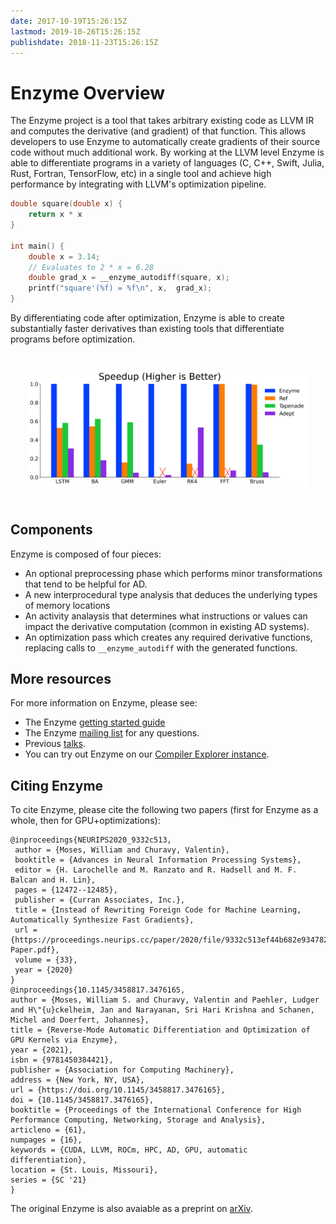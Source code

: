 ```yaml
---
date: 2017-10-19T15:26:15Z
lastmod: 2019-10-26T15:26:15Z
publishdate: 2018-11-23T15:26:15Z
---
```


# Enzyme Overview

The Enzyme project is a tool that takes arbitrary existing code as LLVM IR and computes the derivative (and gradient) of that function. This allows developers to use Enzyme to automatically create gradients of their source code without much additional work. By working at the LLVM level Enzyme is able to differentiate programs in a variety of languages (C, C++, Swift, Julia, Rust, Fortran, TensorFlow, etc) in a single tool and achieve high performance by integrating with LLVM's optimization pipeline.

```c
double square(double x) {
    return x * x
}

int main() {
    double x = 3.14;
    // Evaluates to 2 * x = 6.28
    double grad_x = __enzyme_autodiff(square, x);
    printf("square'(%f) = %f\n", x,  grad_x);
}
```

By differentiating code after optimization, Enzyme is able to create substantially faster derivatives than existing tools that differentiate programs before optimization.

<div style="padding:2em">
<img src="/all_top.png" width="500" align=center>
</div>

## Components

Enzyme is composed of four pieces:

*   An optional preprocessing phase which performs minor transformations that tend to be helpful for AD.
*   A new interprocedural type analysis that deduces the underlying types of memory locations
*   An activity analaysis that determines what instructions or values can impact the derivative computation (common in existing AD systems).
*   An optimization pass which creates any required derivative functions, replacing calls to `__enzyme_autodiff` with the generated functions.

## More resources

For more information on Enzyme, please see:

*   The Enzyme [getting started guide](/getting_started/)
*   The Enzyme [mailing list](https://groups.google.com/d/forum/enzyme-dev) for any questions.
*   Previous [talks](/talks/).
*   You can try out Enzyme on our [Compiler Explorer instance](/explorer).

## Citing Enzyme

To cite Enzyme, please cite the following two papers (first for Enzyme as a whole, then for GPU+optimizations):
```
@inproceedings{NEURIPS2020_9332c513,
 author = {Moses, William and Churavy, Valentin},
 booktitle = {Advances in Neural Information Processing Systems},
 editor = {H. Larochelle and M. Ranzato and R. Hadsell and M. F. Balcan and H. Lin},
 pages = {12472--12485},
 publisher = {Curran Associates, Inc.},
 title = {Instead of Rewriting Foreign Code for Machine Learning, Automatically Synthesize Fast Gradients},
 url = {https://proceedings.neurips.cc/paper/2020/file/9332c513ef44b682e9347822c2e457ac-Paper.pdf},
 volume = {33},
 year = {2020}
}
@inproceedings{10.1145/3458817.3476165,
author = {Moses, William S. and Churavy, Valentin and Paehler, Ludger and H\"{u}ckelheim, Jan and Narayanan, Sri Hari Krishna and Schanen, Michel and Doerfert, Johannes},
title = {Reverse-Mode Automatic Differentiation and Optimization of GPU Kernels via Enzyme},
year = {2021},
isbn = {9781450384421},
publisher = {Association for Computing Machinery},
address = {New York, NY, USA},
url = {https://doi.org/10.1145/3458817.3476165},
doi = {10.1145/3458817.3476165},
booktitle = {Proceedings of the International Conference for High Performance Computing, Networking, Storage and Analysis},
articleno = {61},
numpages = {16},
keywords = {CUDA, LLVM, ROCm, HPC, AD, GPU, automatic differentiation},
location = {St. Louis, Missouri},
series = {SC '21}
}

```

The original Enzyme is also avaiable as a preprint on [arXiv](https://arxiv.org/pdf/2010.01709.pdf).
